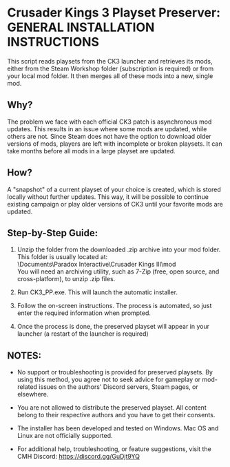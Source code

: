 # Crusader Kings 3 Playset Preserver: GENERAL INSTALLATION INSTRUCTIONS

This script reads playsets from the CK3 launcher and retrieves its mods, either from the Steam Workshop folder (subscription is required) or from your local mod folder. It then merges all of these mods into a new, single mod.
## Why?
The problem we face with each official CK3 patch is asynchronous mod updates. This results in an issue where some mods are updated, while others are not. Since Steam does not have the option to download older versions of mods, players are left with incomplete or broken playsets. It can take months before all mods in a large playset are updated.
## How?
A "snapshot" of a current playset of your choice is created, which is stored locally without further updates. This way, it will be possible to continue existing campaign or play older versions of CK3 until your favorite mods are updated.

## Step-by-Step Guide:

1. Unzip the folder from the downloaded .zip archive into your mod folder. This folder is usually located at:<br/>\Documents\Paradox Interactive\Crusader Kings III\mod<br/>You will need an archiving utility, such as 7-Zip (free, open source, and cross-platform), to unzip .zip files.

3. Run CK3_PP.exe. This will launch the automatic installer.
  
4. Follow the on-screen instructions. The process is automated, so just enter the required information when prompted.

5. Once the process is done, the preserved playset will appear in your launcher (a restart of the launcher is required)

## NOTES:

- No support or troubleshooting is provided for preserved playsets. By using this method, you agree not to seek advice for gameplay or mod-related issues on the authors' Discord servers, Steam pages, or elsewhere.

- You are not allowed to distribute the preserved playset. All content belong to their respective authors and you have to get their consents.

- The installer has been developed and tested on Windows. Mac OS and Linux are not officially supported.

- For additional help, troubleshooting, or feature suggestions, visit the CMH Discord: https://discord.gg/GuDjt9YQ
